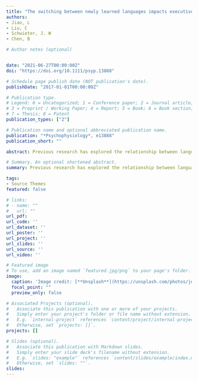 ```yaml
---
title: "The switching between newly learned languages impacts executive control"
authors:
- Jiao, L
- Liu, C
- Schwieter, J. W
- Chen, B

# Author notes (optional)


date: "2021-06-27T00:00:00Z"
doi: "https://doi.org/10.1111/psyp.13888"

# Schedule page publish date (NOT publication's date).
publishDate: "2017-01-01T00:00:00Z"

# Publication type.
# Legend: 0 = Uncategorized; 1 = Conference paper; 2 = Journal article;
# 3 = Preprint / Working Paper; 4 = Report; 5 = Book; 6 = Book section;
# 7 = Thesis; 8 = Patent
publication_types: ["2"]

# Publication name and optional abbreviated publication name.
publication: "*Psychophysiology*, e13888"
publication_short: ""

abstract: Previous research has explored the relationship between language control and executive control based on performance in bilinguals' skilled languages. However, this relationship between bilingualism and executive control has not been examined at the very initial stage of language learning. In the present study, we trained Chinese speakers to learn words in German and Japanese, two languages with which they had no prior experience. In pre- and post-training, we measured participants' electrophysiological data to investigate how switching between these two newly learned languages affected executive control. We observed that, while lacking the language switching effect in the behavioral data, a flanker task elicited larger N2 and P3 amplitudes in the post-training session when participants were required to switch between German and Japanese compared to when they responded to only German or Japanese. These results provided evidence of language control of newly learned languages on domain-general executive control, specifically at the (very) initial period of language learning. Our findings support the adaptive nature of the relationship between bilingual language control and executive control.

# Summary. An optional shortened abstract.
summary: Previous research has explored the relationship between language control and executive control based on performance in bilinguals' skilled languages...

tags:
- Source Themes
featured: false

# links:
# - name: ""
#   url: ""
url_pdf: 
url_code: ''
url_dataset: ''
url_poster: ''
url_project: ''
url_slides: ''
url_source: ''
url_video: ''

# Featured image
# To use, add an image named `featured.jpg/png` to your page's folder. 
image:
  caption: 'Image credit: [**Unsplash**](https://unsplash.com/photos/jdD8gXaTZsc)'
  focal_point: ""
  preview_only: false

# Associated Projects (optional).
#   Associate this publication with one or more of your projects.
#   Simply enter your project's folder or file name without extension.
#   E.g. `internal-project` references `content/project/internal-project/index.md`.
#   Otherwise, set `projects: []`.
projects: []

# Slides (optional).
#   Associate this publication with Markdown slides.
#   Simply enter your slide deck's filename without extension.
#   E.g. `slides: "example"` references `content/slides/example/index.md`.
#   Otherwise, set `slides: ""`.
slides:
---
```

